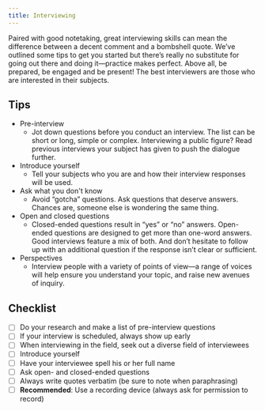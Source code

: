 ```yaml
---
title: Interviewing
---
```

Paired with good notetaking, great interviewing skills can mean the difference between a decent comment and a bombshell quote. We’ve outlined some tips to get you started but there’s really no substitute for going out there and doing it—practice makes perfect. Above all, be prepared, be engaged and be present! The best interviewers are those who are interested in their subjects.

## Tips

* Pre-interview
  * Jot down questions before you conduct an interview. The list can be short or long, simple or complex. Interviewing a public figure? Read previous interviews your subject has given to push the dialogue further.
* Introduce yourself
  * Tell your subjects who you are and how their interview responses will be used.
* Ask what you don't know
  * Avoid “gotcha” questions. Ask questions that deserve answers. Chances are, someone else is wondering the same thing.
* Open and closed questions
  * Closed-ended questions result in “yes” or “no” answers. Open-ended questions are designed to get more than one-word answers. Good interviews feature a mix of both. And don’t hesitate to follow up with an additional question if the response isn’t clear or sufficient.
* Perspectives
  * Interview people with a variety of points of view—a range of voices will help ensure you understand your topic, and raise new avenues of inquiry.

## Checklist

- [ ] Do your research and make a list of pre-interview questions
- [ ] If your interview is scheduled, always show up early
- [ ] When interviewing in the field, seek out a diverse field of interviewees
- [ ] Introduce yourself
- [ ] Have your interviewee spell his or her full name
- [ ] Ask open- and closed-ended questions
- [ ] Always write quotes verbatim (be sure to note when paraphrasing)
- [ ] **Recommended**: Use a recording device (always ask for permission to record)
